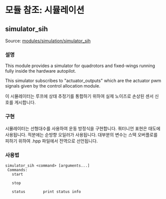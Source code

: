 # 모듈 참조: 시뮬레이션

## simulator_sih
Source: [modules/simulation/simulator_sih](https://github.com/PX4/PX4-Autopilot/tree/release/1.14/src/modules/simulation/simulator_sih)


### 설명
This module provides a simulator for quadrotors and fixed-wings running fully inside the hardware autopilot.

This simulator subscribes to "actuator_outputs" which are the actuator pwm signals given by the control allocation module.

이 시뮬레이터는 루프에 상태 추정기를 통합하기 위하여 실제 노이즈로 손상된 센서 신호를 게시합니다.

### 구현
시뮬레이터는 선형대수를 사용하여 운동 방정식을 구현합니다. 쿼터니언 표현은 태도에 사용됩니다. 적분에는 순방향 오일러가 사용됩니다. 대부분의 변수는 스택 오버플로를 피하기 위하여 .hpp 파일에서 전역으로 선언됩니다.



<a id="simulator_sih_usage"></a>

### 사용법
```
simulator_sih <command> [arguments...]
 Commands:
   start

   stop

   status        print status info
```
